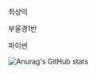 최상익

부울경1반

파이썬

![Anurag's GitHub stats](https://github-readme-stats.vercel.app/api?username=csi9876&show_icons=true&theme=radical)


